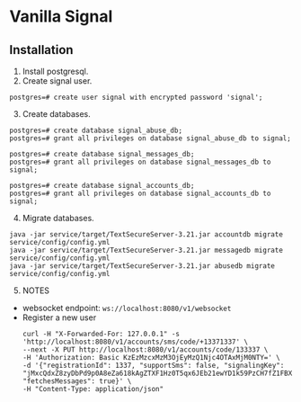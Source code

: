 Vanilla Signal
==============

Installation
------------
1. Install postgresql.
2. Create signal user.
```
postgres=# create user signal with encrypted password 'signal';
```
3. Create databases.
```
postgres=# create database signal_abuse_db;
postgres=# grant all privileges on database signal_abuse_db to signal;

postgres=# create database signal_messages_db;
postgres=# grant all privileges on database signal_messages_db to signal;

postgres=# create database signal_accounts_db;
postgres=# grant all privileges on database signal_accounts_db to signal;
```

4. Migrate databases.
```
java -jar service/target/TextSecureServer-3.21.jar accountdb migrate service/config/config.yml
java -jar service/target/TextSecureServer-3.21.jar messagedb migrate service/config/config.yml
java -jar service/target/TextSecureServer-3.21.jar abusedb migrate service/config/config.yml
```

5. NOTES
* websocket endpoint: `ws://localhost:8080/v1/websocket`
* Register a new user
    ```
    curl -H "X-Forwarded-For: 127.0.0.1" -s 'http://localhost:8080/v1/accounts/sms/code/+13371337' \
    --next -X PUT http://localhost:8080/v1/accounts/code/133337 \
    -H 'Authorization: Basic KzEzMzcxMzM3OjEyMzQ1Njc4OTAxMjM0NTY=' \
    -d '{"registrationId": 1337, "supportSms": false, "signalingKey": "jMxcQdxZ8zyDbPd9p0A8eZa618kAgZTXF1Hz0T5qx6JEb21ewYD1k59PzCH7fZ1FBXbv7g==", "fetchesMessages": true}' \
    -H "Content-Type: application/json"
    ```
